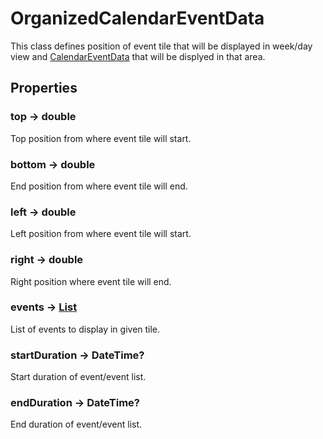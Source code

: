 # OrganizedCalendarEventData

This class defines position of event tile that will be displayed in week/day view and [CalendarEventData](calendar_event_data.md) that will be displyed in that area.

## Properties

### top -> double

Top position from where event tile will start.

### bottom -> double

End position from where event tile will end.

### left -> double

Left position from where event tile will start.

### right -> double

Right position where event tile will end.

### events -> [List<CalendarEventData>](calendar_event_data.md)

List of events to display in given tile.

### startDuration -> DateTime?

Start duration of event/event list.

### endDuration -> DateTime?

End duration of event/event list.
